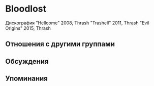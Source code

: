 # Bloodlost

Дискография
"Hellcome" 2008, Thrash
"Trashell" 2011, Thrash
"Evil Origins" 2015, Thrash

## Отношения с другими группами


## Обсуждения


## Упоминания

